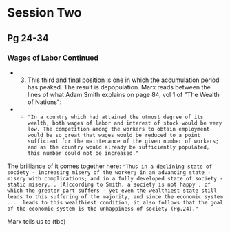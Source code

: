 # Session Two
## Pg 24-34

### Wages of Labor Continued﻿

 - 3) This third and final position is one in which the accumulation period has peaked. The result is depopulation. Marx reads between the lines of what Adam Smith explains on page 84, vol 1 of "The Wealth of Nations":
 - - `"In a country which had attained the utmost degree of its wealth, both wages of labor and interest of stock would be very low. The competition among the workers to obtain employment would be so great that wages would be reduced to a point sufficient for the maintenance of the given number of workers; and as the country would already be sufficiently populated, this number could not be increased."`

 The brilliance of it comes together here: `"Thus in a declining state of society - increasing misery of the worker; in an advancing state - misery with complications; and in a fully developed state of society - static misery... [A]ccording to Smith, a society is not happy , of which the greater part suffers - yet even the wealthiest state still leads to this suffering of the majority, and since the economic system ...  leads to this wealthiest condition, it also follows that the goal of the economic system is the unhappiness of society (Pg.24)."`

 Marx tells us to (tbc)
